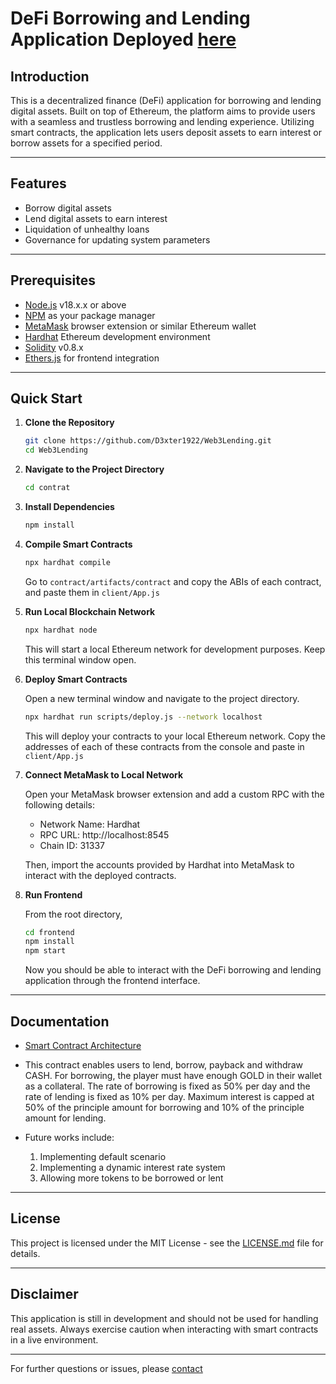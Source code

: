 # DeFi Borrowing and Lending Application Deployed [here](https://zesty-tarsier-7df06a.netlify.app/)

## Introduction

This is a decentralized finance (DeFi) application for borrowing and lending digital assets. Built on top of Ethereum, the platform aims to provide users with a seamless and trustless borrowing and lending experience. Utilizing smart contracts, the application lets users deposit assets to earn interest or borrow assets for a specified period.

---

## Features

- Borrow digital assets
- Lend digital assets to earn interest
- Liquidation of unhealthy loans
- Governance for updating system parameters

---

## Prerequisites

- [Node.js](https://nodejs.org/en/) v18.x.x or above
- [NPM](https://www.npmjs.com/) as your package manager
- [MetaMask](https://metamask.io/) browser extension or similar Ethereum wallet
- [Hardhat](https://hardhat.org/) Ethereum development environment
- [Solidity](https://soliditylang.org/) v0.8.x
- [Ethers.js](https://docs.ethers.io/v5/) for frontend integration 

---

## Quick Start

1. **Clone the Repository**

    ```bash
    git clone https://github.com/D3xter1922/Web3Lending.git
    cd Web3Lending
    ```

2. **Navigate to the Project Directory**

    ```bash
    cd contrat
    ```

3. **Install Dependencies**

    ```bash
    npm install
    ```

4. **Compile Smart Contracts**

    ```bash
    npx hardhat compile
    ```
    Go to `contract/artifacts/contract` and copy the ABIs of each contract, and paste them in `client/App.js`
5. **Run Local Blockchain Network**

    ```bash
    npx hardhat node
    ```

    This will start a local Ethereum network for development purposes. Keep this terminal window open.

6. **Deploy Smart Contracts**

    Open a new terminal window and navigate to the project directory.

    ```bash
    npx hardhat run scripts/deploy.js --network localhost
    ```

    This will deploy your contracts to your local Ethereum network. Copy the addresses of each of these contracts from the console and paste in `client/App.js`

7. **Connect MetaMask to Local Network**

    Open your MetaMask browser extension and add a custom RPC with the following details:

    - Network Name: Hardhat
    - RPC URL: http://localhost:8545
    - Chain ID: 31337

    Then, import the accounts provided by Hardhat into MetaMask to interact with the deployed contracts.

8. **Run Frontend**

    From the root directory,

    ```bash
    cd frontend
    npm install
    npm start
    ```

    Now you should be able to interact with the DeFi borrowing and lending application through the frontend interface.

---

## Documentation

- [Smart Contract Architecture](contract/contracts/CustomLending.sol)

- This contract enables users to lend, borrow, payback and withdraw CASH. For borrowing, the player must have enough GOLD in their wallet as a collateral. The rate of borrowing is fixed as 50% per day and the rate of lending is fixed as 10% per day. Maximum interest is capped at 50% of the principle amount for borrowing and 10% of the principle amount for lending.
- Future works include:
  1. Implementing default scenario
  2. Implementing a dynamic interest rate system
  3. Allowing more tokens to be borrowed or lent

---

## License

This project is licensed under the MIT License - see the [LICENSE.md](LICENSE.md) file for details.

---

## Disclaimer

This application is still in development and should not be used for handling real assets. Always exercise caution when interacting with smart contracts in a live environment.

---

For further questions or issues, please [contact](subhadra.dash11@gmail.com)
